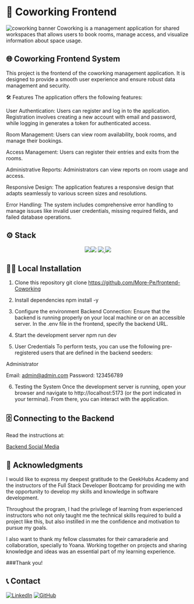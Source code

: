 # 🏢 Coworking Frontend
<img alt="coworking banner" src="./src/assets/img/coworking-banner.png">
Coworking is a management application for shared workspaces that allows users to book rooms, manage access, and visualize information about space usage.

## 🌐 Coworking Frontend System
This project is the frontend of the coworking management application. It is designed to provide a smooth user experience and ensure robust data management and security.

🛠️ Features
The application offers the following features:

User Authentication: Users can register and log in to the application. Registration involves creating a new account with email and password, while logging in generates a token for authenticated access.

Room Management: Users can view room availability, book rooms, and manage their bookings.

Access Management: Users can register their entries and exits from the rooms.

Administrative Reports: Administrators can view reports on room usage and access.

Responsive Design: The application features a responsive design that adapts seamlessly to various screen sizes and resolutions.

Error Handling: The system includes comprehensive error handling to manage issues like invalid user credentials, missing required fields, and failed database operations.

## ⚙️ Stack
<div align="center"> 
<a href="https://reactjs.org/"><img src="https://img.shields.io/badge/React-20232A?style=for-the-badge&logo=react&logoColor=61DAFB"/></a><a href="https://typescriptlang.org"><img src= "https://img.shields.io/badge/TypeScript-007ACC?style=for-the-badge&logo=typescript&logoColor=white" /></a>
<a href="https://vitejs.dev/"><img src="https://img.shields.io/badge/Vite-B73BFE?style=for-the-badge&logo=vite&logoColor=FFD62E"/></a><a href="https://mui.com/"> 
<img src="https://img.shields.io/badge/MUI-007FFF?style=for-the-badge&logo=mui&logoColor=white"/></a>  
</div>

## 🧑‍💻 Local Installation

1. Clone this repository
git clone https://github.com/More-Pe/frontend-Coworking

2. Install dependencies
npm install -y

3. Configure the environment
Backend Connection: Ensure that the backend is running properly on your local machine or on an accessible server. In the .env file in the frontend, specify the backend URL.

4. Start the development server
npm run dev

5. User Credentials
To perform tests, you can use the following pre-registered users that are defined in the backend seeders:

Administrator

Email: admin@admin.com Password: 123456789

6. Testing the System
Once the development server is running, open your browser and navigate to http://localhost:5173 (or the port indicated in your terminal). From there, you can interact with the application.

## 🗄️ Connecting to the Backend
Read the instructions at:

[Backend Social Media](https://github.com/More-Pe/backend-Coworking)

## 🙌 Acknowledgments

I would like to express my deepest gratitude to the GeekHubs Academy and the instructors of the Full Stack Developer Bootcamp for providing me with the opportunity to develop my skills and knowledge in software development.

Throughout the program, I had the privilege of learning from experienced instructors who not only taught me the technical skills required to build a project like this, but also instilled in me the confidence and motivation to pursue my goals.

I also want to thank my fellow classmates for their camaraderie and collaboration, specially to Yoana. Working together on projects and sharing knowledge and ideas was an essential part of my learning experience.

###Thank you!

## 📞 Contact

<a href=https://www.linkedin.com/in/morena-peralta-almada target="blank">![LinkedIn](https://img.shields.io/badge/LinkedIn-0077B5?style=for-the-badge&logo=linkedin&logoColor=white)</a> <a href=https://www.github.com/More-Pe target="blank">![GitHub](https://img.shields.io/badge/GitHub-100000?style=for-the-badge&logo=github&logoColor=white)</a>